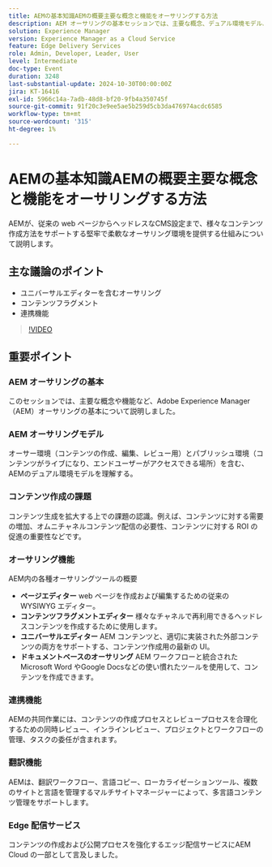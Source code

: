 ```yaml
---
title: AEMの基本知識AEMの概要主要な概念と機能をオーサリングする方法
description: AEM オーサリングの基本セッションでは、主要な概念、デュアル環境モデル、コンテンツ制作の課題、オーサリングツール、共同作業および翻訳機能、エッジ配信サービスについて説明しました。
solution: Experience Manager
version: Experience Manager as a Cloud Service
feature: Edge Delivery Services
role: Admin, Developer, Leader, User
level: Intermediate
doc-type: Event
duration: 3248
last-substantial-update: 2024-10-30T00:00:00Z
jira: KT-16416
exl-id: 5966c14a-7adb-48d8-bf20-9fb4a350745f
source-git-commit: 91f20c3e9ee5ae5b259d5cb3da476974acdc6585
workflow-type: tm+mt
source-wordcount: '315'
ht-degree: 1%

---
```


# AEMの基本知識AEMの概要主要な概念と機能をオーサリングする方法

AEMが、従来の web ページからヘッドレスなCMS設定まで、様々なコンテンツ作成方法をサポートする堅牢で柔軟なオーサリング環境を提供する仕組みについて説明します。

## 主な議論のポイント

* ユニバーサルエディターを含むオーサリング
* コンテンツフラグメント
* 連携機能

>[!VIDEO](https://video.tv.adobe.com/v/3435747/?learn=on)

## 重要ポイント

### AEM オーサリングの基本

このセッションでは、主要な概念や機能など、Adobe Experience Manager（AEM）オーサリングの基本について説明しました。

### AEM オーサリングモデル

オーサー環境（コンテンツの作成、編集、レビュー用）とパブリッシュ環境（コンテンツがライブになり、エンドユーザーがアクセスできる場所）を含む、AEMのデュアル環境モデルを理解する。

### コンテンツ作成の課題

コンテンツ生成を拡大する上での課題の認識。例えば、コンテンツに対する需要の増加、オムニチャネルコンテンツ配信の必要性、コンテンツに対する ROI の促進の重要性などです。&#x200B;

### オーサリング機能

AEM内の各種オーサリングツールの概要

* **ページエディター** web ページを作成および編集するための従来のWYSIWYG エディター。&#x200B;
* **コンテンツフラグメントエディター** 様々なチャネルで再利用できるヘッドレスコンテンツを作成するために使用します。&#x200B;
* **ユニバーサルエディター** AEM コンテンツと、適切に実装された外部コンテンツの両方をサポートする、コンテンツ作成用の最新の UI。&#x200B;
* **ドキュメントベースのオーサリング** AEM ワークフローと統合されたMicrosoft Word やGoogle Docsなどの使い慣れたツールを使用して、コンテンツを作成できます。&#x200B;

### 連携機能

AEMの共同作業には、コンテンツの作成プロセスとレビュープロセスを合理化するための同時レビュー、インラインレビュー、プロジェクトとワークフローの管理、タスクの委任が含まれます。

### 翻訳機能

AEMは、翻訳ワークフロー、言語コピー、ローカライゼーションツール、複数のサイトと言語を管理するマルチサイトマネージャーによって、多言語コンテンツ管理をサポートします。

### Edge 配信サービス

コンテンツの作成および公開プロセスを強化するエッジ配信サービスにAEM Cloud の一部として言及しました。
